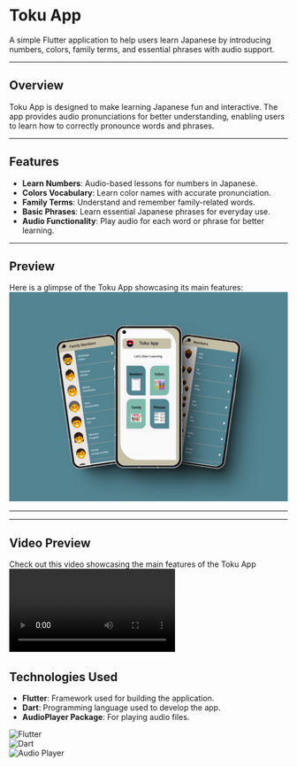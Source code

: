 # Toku App

A simple Flutter application to help users learn Japanese by introducing numbers, colors, family terms, and essential phrases with audio support.

---

## **Overview**

Toku App is designed to make learning Japanese fun and interactive. The app provides audio pronunciations for better understanding, enabling users to learn how to correctly pronounce words and phrases.

---

## **Features**

- **Learn Numbers**: Audio-based lessons for numbers in Japanese.
- **Colors Vocabulary**: Learn color names with accurate pronunciation.
- **Family Terms**: Understand and remember family-related words.
- **Basic Phrases**: Learn essential Japanese phrases for everyday use.
- **Audio Functionality**: Play audio for each word or phrase for better learning.

---

## **Preview**

Here is a glimpse of the Toku App showcasing its main features:  
![App Preview](https://raw.githubusercontent.com/moaz-abdeltawab92/Toku_app/master/559shots_so.png)

---

---

## Video Preview

Check out this video showcasing the main features of the Toku App
![App Preview](https://raw.githubusercontent.com/moaz-abdeltawab92/Toku_app/master/Toku_app.mp4)

## **Technologies Used**

- **Flutter**: Framework used for building the application.
- **Dart**: Programming language used to develop the app.
- **AudioPlayer Package**: For playing audio files.

![Flutter](https://img.shields.io/badge/Flutter-3.10.5-blue)  
![Dart](https://img.shields.io/badge/Dart-2.20-green)  
![Audio Player](https://img.shields.io/badge/Audio%20Player-v2.0-orange)
